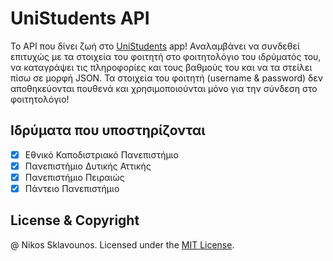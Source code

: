# UniStudents API

Το API που δίνει ζωή στο [UniStudents](http://onelink.to/unistudents) app! 
Αναλαμβάνει να συνδεθεί επιτυχώς με τα στοιχεία του φοιτητή στο φοιτητολόγιο του ιδρύματός του, να καταγράψει τις πληροφορίες και τους βαθμούς του
και να τα στείλει πίσω σε μορφή JSON. Τα στοιχεία του φοιτητή (username & password) δεν αποθηκεύονται πουθενά και χρησιμοποιούνται
μόνο για την σύνδεση στο φοιτητολόγιο!

## Ιδρύματα που υποστηρίζονται

- [x] Εθνικό Καποδιστριακό Πανεπιστήμιο
- [x] Πανεπιστήμιο Δυτικής Αττικής
- [x] Πανεπιστήμιο Πειραιώς
- [x] Πάντειο Πανεπιστήμιο

## License & Copyright

@ Nikos Sklavounos. Licensed under the [MIT License](LICENSE).
